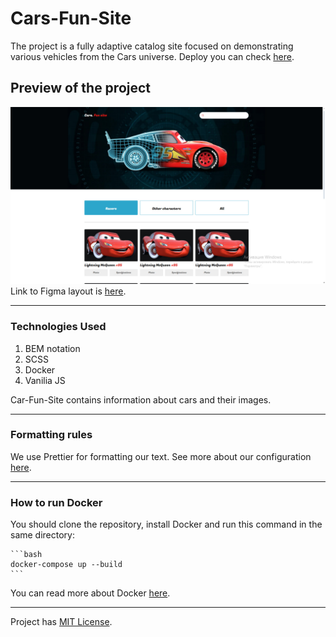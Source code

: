 # Cars-Fun-Site

The project is a fully adaptive catalog site focused on demonstrating various vehicles from the Cars universe. Deploy you can check [here](https://frontgr.github.io/Cars-Fun-Site/).

## Preview of the project

![Preview image](images/assets/main_page_screen.jpg)
Link to Figma layout is [here](https://www.figma.com/file/ol0x9Z5dX0ieiRWCvPva4T/Cars.-Fun-Site?type=design&node-id=1%3A1000&mode=design&t=7tHvCBJEXAwLnWIi-1).

---

### Technologies Used

1. BEM notation
2. SCSS
3. Docker
4. Vanilia JS

Car-Fun-Site contains information about cars and their images.

---

### Formatting rules

We use Prettier for formatting our text. See more about our configuration [here](https://frontgr.github.io/docs/prettierrc/prettierrc/).

---

### How to run Docker

You should clone the repository, install Docker and run this command in the same directory:

    ```bash
    docker-compose up --build
    ```

You can read more about Docker [here](https://frontgr.github.io/docs/docker/docker/).

---

Project has [MIT License](https://github.com/frontgr/Cars-Fun-Site/blob/main/LICENSE).

